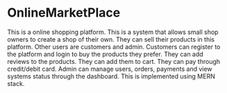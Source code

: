 # OnlineMarketPlace
This is a online shopping platform. 
This is a system that allows small shop owners to create a shop of their own. They can sell their products in this platform. Other users are customers and admin. Customers can register to the platform and login to buy the products they prefer. They can add reviews to the products. They can add them to cart. They can pay through credit/debit card. Admin can manage users, orders, payments and view systems status through the dashboard.
This is implemented using MERN stack.

